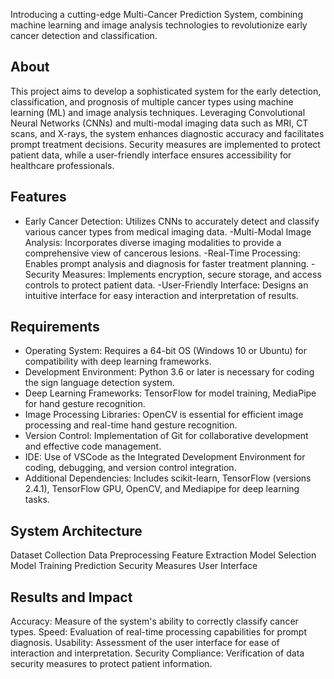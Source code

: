 <!--Title of the Project-->
Introducing a cutting-edge Multi-Cancer Prediction System, combining machine learning and image analysis technologies to revolutionize early cancer detection and classification.

## About
<!--Detailed Description about the project-->
This project aims to develop a sophisticated system for the early detection, classification, and prognosis of multiple cancer types using machine learning (ML) and image analysis techniques. Leveraging Convolutional Neural Networks (CNNs) and multi-modal imaging data such as MRI, CT scans, and X-rays, the system enhances diagnostic accuracy and facilitates prompt treatment decisions. Security measures are implemented to protect patient data, while a user-friendly interface ensures accessibility for healthcare professionals.

## Features
<!--List the features of the project as shown below-->
- Early Cancer Detection: Utilizes CNNs to accurately detect and classify various cancer types from medical imaging data.
-Multi-Modal Image Analysis: Incorporates diverse imaging modalities to provide a comprehensive view of cancerous lesions.
-Real-Time Processing: Enables prompt analysis and diagnosis for faster treatment planning.
-Security Measures: Implements encryption, secure storage, and access controls to protect patient data.
-User-Friendly Interface: Designs an intuitive interface for easy interaction and interpretation of results.

## Requirements
<!--List the requirements of the project as shown below-->
* Operating System: Requires a 64-bit OS (Windows 10 or Ubuntu) for compatibility with deep learning frameworks.
* Development Environment: Python 3.6 or later is necessary for coding the sign language detection system.
* Deep Learning Frameworks: TensorFlow for model training, MediaPipe for hand gesture recognition.
* Image Processing Libraries: OpenCV is essential for efficient image processing and real-time hand gesture recognition.
* Version Control: Implementation of Git for collaborative development and effective code management.
* IDE: Use of VSCode as the Integrated Development Environment for coding, debugging, and version control integration.
* Additional Dependencies: Includes scikit-learn, TensorFlow (versions 2.4.1), TensorFlow GPU, OpenCV, and Mediapipe for deep learning tasks.

## System Architecture
Dataset Collection
Data Preprocessing
Feature Extraction
Model Selection
Model Training
Prediction
Security Measures
User Interface


## Results and Impact
<!--Give the results and impact as shown below-->
Accuracy: Measure of the system's ability to correctly classify cancer types.
Speed: Evaluation of real-time processing capabilities for prompt diagnosis.
Usability: Assessment of the user interface for ease of interaction and interpretation.
Security Compliance: Verification of data security measures to protect patient information.





